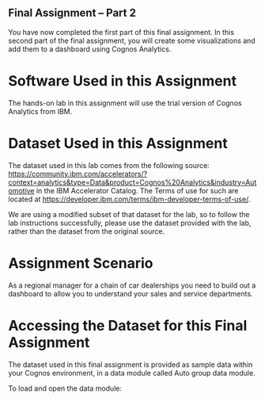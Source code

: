 ## Final Assignment – Part 2


You have now completed the first part of this final assignment. In this second part of the final assignment, you will create some visualizations and add them to a dashboard using Cognos Analytics.

# Software Used in this Assignment
The hands-on lab in this assignment will use the trial version of Cognos Analytics from IBM.

# Dataset Used in this Assignment
The dataset used in this lab comes from the following source: https://community.ibm.com/accelerators/?context=analytics&type=Data&product=Cognos%20Analytics&industry=Automotive in the IBM Accelerator Catalog. The Terms of use for such are located at https://developer.ibm.com/terms/ibm-developer-terms-of-use/.

We are using a modified subset of that dataset for the lab, so to follow the lab instructions successfully, please use the dataset provided with the lab, rather than the dataset from the original source.

# Assignment Scenario
As a regional manager for a chain of car dealerships you need to build out a dashboard to allow you to understand your sales and service departments.

# Accessing the Dataset for this Final Assignment
The dataset used in this final assignment is provided as sample data within your Cognos environment, in a data module called Auto group data module.

To load and open the data module:

